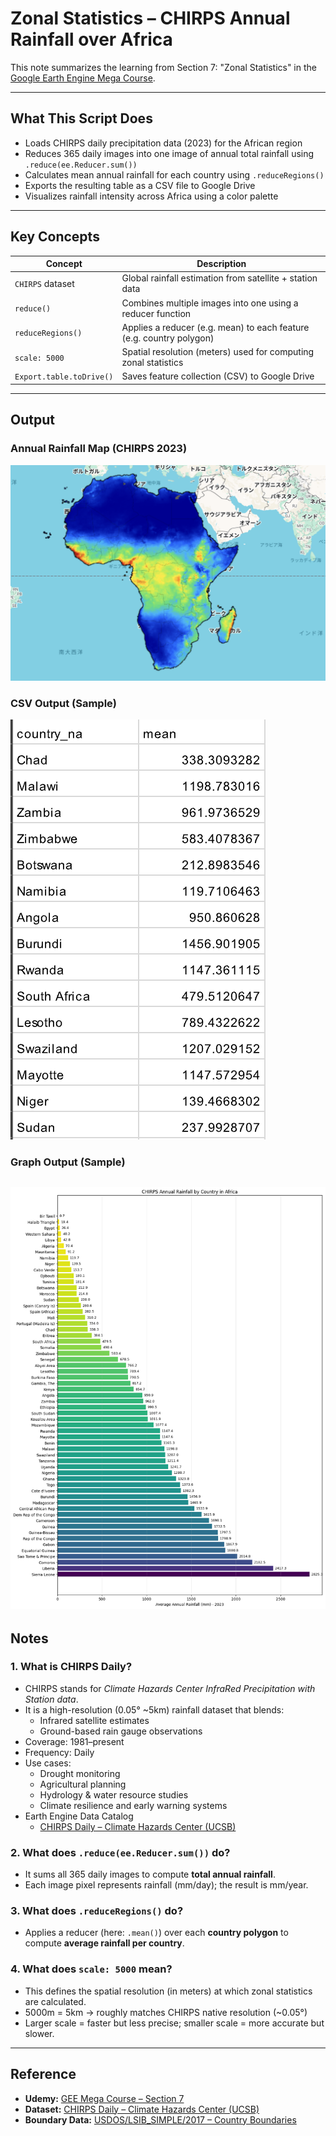 # Zonal Statistics – CHIRPS Annual Rainfall over Africa

This note summarizes the learning from Section 7: "Zonal Statistics" in the [Google Earth Engine Mega Course](https://www.udemy.com/course/google-earth-engine-gis-remote-sensing/learn/lecture/42661572#overview).

---

## What This Script Does

- Loads CHIRPS daily precipitation data (2023) for the African region
- Reduces 365 daily images into one image of annual total rainfall using `.reduce(ee.Reducer.sum())`
- Calculates mean annual rainfall for each country using `.reduceRegions()`
- Exports the resulting table as a CSV file to Google Drive
- Visualizes rainfall intensity across Africa using a color palette

---

## Key Concepts

| Concept                  | Description |
|--------------------------|-------------|
| `CHIRPS` dataset         | Global rainfall estimation from satellite + station data |
| `reduce()`               | Combines multiple images into one using a reducer function |
| `reduceRegions()`        | Applies a reducer (e.g. mean) to each feature (e.g. country polygon) |
| `scale: 5000`            | Spatial resolution (meters) used for computing zonal statistics |
| `Export.table.toDrive()` | Saves feature collection (CSV) to Google Drive |

---

## Output

### Annual Rainfall Map (CHIRPS 2023)
![](map_chirps_annualrainfall_2023_africa.png)

### CSV Output (Sample)
![](table_chirps_annualrainfall_2023_africa.png)

###  Graph Output (Sample)
![](CHIRPS_Annual_Rainfall_by_Country_in_Africa.png)
---

## Notes

### 1. What is CHIRPS Daily?

- CHIRPS stands for *Climate Hazards Center InfraRed Precipitation with Station data*.
- It is a high-resolution (0.05° ~5km) rainfall dataset that blends:
  - Infrared satellite estimates
  - Ground-based rain gauge observations
- Coverage: 1981–present
- Frequency: Daily
- Use cases:
  - Drought monitoring
  - Agricultural planning
  - Hydrology & water resource studies
  - Climate resilience and early warning systems
- Earth Engine Data Catalog
  - [CHIRPS Daily – Climate Hazards Center (UCSB)](https://developers.google.com/earth-engine/datasets/catalog/UCSB-CHG_CHIRPS_DAILY?hl=ja)

###  2. What does `.reduce(ee.Reducer.sum())` do?

- It sums all 365 daily images to compute **total annual rainfall**.
- Each image pixel represents rainfall (mm/day); the result is mm/year.

###  3. What does `.reduceRegions()` do?

- Applies a reducer (here: `.mean()`) over each **country polygon** to compute **average rainfall per country**.

### 4. What does `scale: 5000` mean?

- This defines the spatial resolution (in meters) at which zonal statistics are calculated.
- 5000m = 5km → roughly matches CHIRPS native resolution (~0.05°)
- Larger scale = faster but less precise; smaller scale = more accurate but slower.

---

## Reference

- **Udemy:** [GEE Mega Course – Section 7](https://www.udemy.com/course/google-earth-engine-gis-remote-sensing/learn/lecture/42661572)
- **Dataset:** [CHIRPS Daily – Climate Hazards Center (UCSB)](https://developers.google.com/earth-engine/datasets/catalog/UCSB-CHG_CHIRPS_DAILY?hl=ja)
- **Boundary Data:** [USDOS/LSIB_SIMPLE/2017 – Country Boundaries](https://developers.google.com/earth-engine/datasets/catalog/USDOS_LSIB_SIMPLE_2017)
